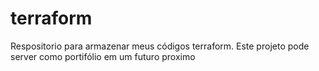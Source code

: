# terraform
Respositorio para armazenar meus códigos terraform. Este projeto pode server como portifólio em um futuro proximo
